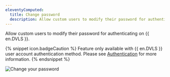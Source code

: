 ```yaml
---
eleventyComputed:
  title: Change password
  description: Allow custom users to modify their password for authenticating on {{ en.DVLS }}.  
---
```

Allow custom users to modify their password for authenticating on {{ en.DVLS }}.  

{% snippet icon.badgeCaution %} 
Feature only available with {{ en.DVLS }} user account authentication method. Please see [Authentication](/server/web-interface/administration/configuration/server-settings/general/authentication/) for more information. 
{% endsnippet %}

![Change your password](https://webdevolutions.azureedge.net/docs/en/server/ServerOp4023.png)

 

